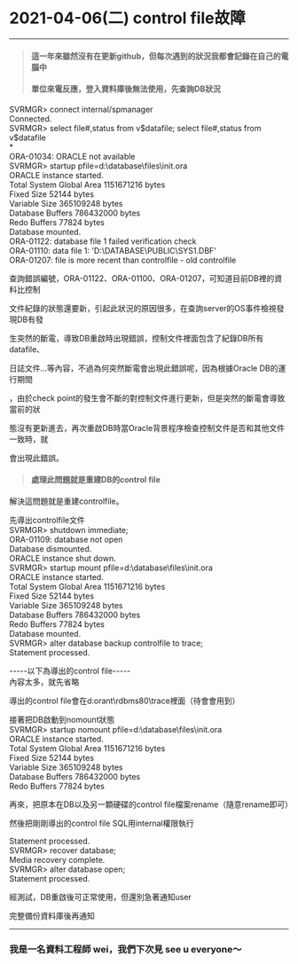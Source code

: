 # 2021-04-06(二) control file故障   
   
-----   
> #### 這一年來雖然沒有在更新github，但每次遇到的狀況我都會記錄在自己的電腦中
> #### 單位來電反應，登入資料庫後無法使用，先查詢DB狀況   
   
SVRMGR> connect internal/spmanager   
Connected.   
SVRMGR> select file#,status from v$datafile;   
select file#,status from v$datafile   
*   
ORA-01034: ORACLE not available   
SVRMGR> startup pfile=d:\database\files\init.ora   
ORACLE instance started.   
Total System Global Area                       1151671216 bytes   
Fixed Size                                          52144 bytes   
Variable Size                                   365109248 bytes   
Database Buffers                                786432000 bytes   
Redo Buffers                                        77824 bytes   
Database mounted.   
ORA-01122: database file 1 failed verification check   
ORA-01110: data file 1: 'D:\DATABASE\PUBLIC\SYS1.DBF'   
ORA-01207: file is more recent than controlfile - old controlfile   
   
查詢錯誤編號，ORA-01122、ORA-01100、ORA-01207，可知道目前DB裡的資料比控制   
   
文件紀錄的狀態還要新，引起此狀況的原因很多，在查詢server的OS事件檢視發現DB有發   
   
生突然的斷電，導致DB重啟時出現錯誤，控制文件裡面包含了紀錄DB所有datafile、   
   
日誌文件...等內容，不過為何突然斷電會出現此錯誤呢，因為根據Oracle DB的運行期間   
   
，由於check point的發生會不斷的對控制文件進行更新，但是突然的斷電會導致當前的狀   
   
態沒有更新進去，再次重啟DB時當Oracle背景程序檢查控制文件是否和其他文件一致時，就   
   
會出現此錯誤。   
   
> #### 處理此問題就是重建DB的control file
   
解決這問題就是重建controlfile。   
   
先導出controlfile文件   
SVRMGR> shutdown immediate;   
ORA-01109: database not open   
Database dismounted.   
ORACLE instance shut down.   
SVRMGR> startup mount pfile=d:\database\files\init.ora   
ORACLE instance started.   
Total System Global Area                       1151671216 bytes   
Fixed Size                                          52144 bytes   
Variable Size                                   365109248 bytes   
Database Buffers                                786432000 bytes   
Redo Buffers                                        77824 bytes   
Database mounted.   
SVRMGR> alter database backup controlfile to trace;   
Statement processed.   

-----以下為導出的control file-----   
內容太多，就先省略   
   
導出的control file會在d:orant\rdbms80\trace裡面（待會會用到）   
   
接著把DB啟動到nomount狀態   
SVRMGR> startup nomount pfile=d:\database\files\init.ora   
ORACLE instance started.   
Total System Global Area                       1151671216 bytes   
Fixed Size                                          52144 bytes   
Variable Size                                   365109248 bytes   
Database Buffers                                786432000 bytes   
Redo Buffers                                        77824 bytes   

再來，把原本在DB以及另一顆硬碟的control file檔案rename（隨意rename即可）   
   
然後把剛剛導出的control file SQL用internal權限執行   
   
Statement processed.   
SVRMGR> recover database;   
Media recovery complete.   
SVRMGR> alter database open;   
Statement processed.   
   
經測試，DB重啟後可正常使用，但還別急著通知user   
   
完整備份資料庫後再通知

-----
   
### 我是一名資料工程師 wei，我們下次見 see u everyone～
